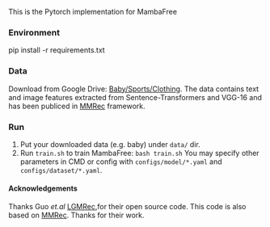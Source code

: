 This is the Pytorch implementation for MambaFree

### Environment

pip install -r requirements.txt

### Data

Download from Google Drive: [Baby/Sports/Clothing](https://drive.google.com/drive/folders/1BxObpWApHbGx9jCQGc8z52cV3t9_NE0f?usp=sharing).
The data contains text and image features extracted from Sentence-Transformers and VGG-16 and has been publiced in [MMRec](https://github.com/enoche/MMRec) framework.

### Run

1. Put your downloaded data (e.g. baby) under `data/` dir.
2. Run `train.sh` to train MambaFree:
  `bash train.sh`
You may specify other parameters in CMD or config with `configs/model/*.yaml` and `configs/dataset/*.yaml`.

#### Acknowledgements

Thanks Guo _et.al_ [LGMRec](https://github.com/georgeguo-cn/LGMRec),for their open source code.
This code is also based on [MMRec](https://github.com/enoche/MMRec). Thanks for their work.
